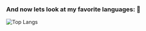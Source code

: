 <!--

### Hi! Lets Take a look at some stats: 👋
![Spencer's GitHub stats](https://github-readme-stats.vercel.app/api?username=papasj19&count_private=true&theme=dark)

-->
### And now lets look at my favorite languages: 👋
![Top Langs](https://github-readme-stats.vercel.app/api/top-langs/?username=papasj19&layout=compact&theme=dark)

<!--
**papasj19/papasj19** is a ✨ _special_ ✨ repository because its `README.md` (this file) appears on your GitHub profile.

Here are some ideas to get you started:

- 🔭 I’m currently working on ...
- 🌱 I’m currently learning ...
- 👯 I’m looking to collaborate on ...
- 🤔 I’m looking for help with ...
- 💬 Ask me about ...
- 📫 How to reach me: ...
- 😄 Pronouns: ...
- ⚡ Fun fact: ...
-->
